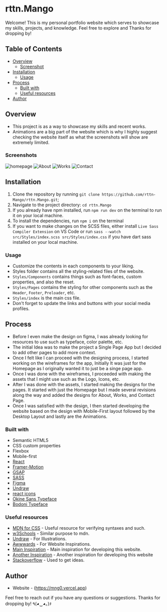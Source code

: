 # rttn.Mango

Welcome! This is my personal portfolio website which serves to showcase my skills, projects, and knowledge. Feel free to explore and Thanks for dropping by!

## Table of Contents
- [Overview](#overview)
  - [Screenshot](#screenshots)
- [Installation](#Installation)
  - [Usage](#Usage)
- [Process](#my-process)
  - [Built with](#built-with)
  - [Useful resources](#useful-resources)
- [Author](#author)


## Overview
 - This project is as a way to showcase my skills and recent works.
 - Animations are a big part of the website which is why I highly suggest checking the website itself as what the screenshots will show are extremely limited.

### Screenshots

![homepage](public/Homepage.png)
![About](public/About.png)
![Works](public/Works.png)
![Contact](public/Contact.png)

## Installation
1. Clone the repository by running `git clone https://github.com/rttn-Mango/rttn.Mango.git`;
2. Navigate to the project directory: `cd rttn.Mango`
3. If you already have npm installed, run `npm run dev` on the terminal to run it on your local machine.
4. To install the dependencies, run `npm i` on the terminal
5. If you want to make changes on the SCSS files, either install `Live Sass Compiler Extension` on VS Code or run `sass --watch src/Styles/index.scss src/Styles/index.css` if you have dart sass installed on your local machine.

### Usage
- Customize the contents in each components to your liking.
- Styles folder contains all the styling-related files of the website. 
- `Styles/Components` contains things such as font-faces, custom properties, and also the reset.
- `Styles/Pages` contains the styling for other components such as the `Header`, `Footer`, `Preloader`, etc.
- `Styles/index` is the main css file.
- Don't forget to update the links and buttons with your social media profiles.

## Process
 - Before I even make the design on figma, I was already looking for resources to use such as typeface, color palette, etc.
 - The initial Idea was to make the project a Single Page App but I decided to add other pages to add more context.
 - Once I felt like I can proceed with the designing process, I started working on the wireframes for the app, Initially It was just for the Homepage as I originally wanted it to just be a singe page app.
 - Once I was done with the wireframes, I proceeded with making the assets that I might use such as the Logo, Icons, etc.
 - After I was done with the assets, I started making the designs for the pages. It started with just the Homepage but I made several revisions along the way and added the designs for About, Works, and Contact Page.
- Once I was satisfied with the design, I then started developing the website based on the design with Mobile-First layout followed by the Desktop Layout and lastly are the Animations.

### Built with

- Semantic HTML5
- CSS custom properties
- Flexbox
- Mobile-first
- [React](https://reactjs.org/)
- [Framer-Motion](https://www.framer.com/motion/)
- [GSAP](https://gsap.com/docs/v3/)
- [SASS](https://sass-lang.com/guide/)
- [Figma](https://www.figma.com/)
- [Undraw](https://undraw.co/search)
- [react icons](https://react-icons.github.io/react-icons/#/)
- [Okine Sans Typeface](https://www.behance.net/gallery/146491597/MADE-Okine-Sans-Font)
- [Bodoni Typeface](https://www.dafontfree.io/bodoni-font-free/)

### Useful resources

- [MDN for CSS](https://developer.mozilla.org/en-US/docs/Web/CSS) - Useful resource for verifying syntaxes and such.
- [w3Schools](https://www.w3schools.com/css/) - Similar purpose to mdn.
- [Undraw](https://undraw.co/search) - For Illustrations.
- [Awwwards](https://www.awwwards.com/) - For Website Inspirations.
- [Main Inspiration](https://dennissnellenberg.com/) - Main inspiration for developing this website.
- [Another Inspiration](https://huyml.co/) - Another inspiration for developing this website
- [Stackoverflow](https://stackoverflow.com/) - Used to get ideas.

## Author
- Website - (https://mng0.vercel.app)

Feel free to reach out if you have any questions or suggestions. Thanks for dropping by! ٩(◕‿◕｡)۶